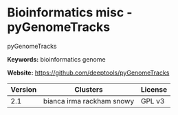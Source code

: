# Bioinformatics misc - pyGenomeTracks

pyGenomeTracks

**Keywords:** bioinformatics genome

**Website:** <https://github.com/deeptools/pyGenomeTracks>

| Version | Clusters | License |
| ------- | -------- | ------- |
| 2.1 | bianca irma rackham snowy | GPL v3 |
